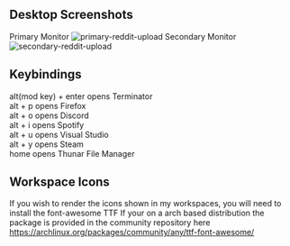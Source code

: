 ## Desktop Screenshots
Primary Monitor
![primary-reddit-upload](https://user-images.githubusercontent.com/74705524/104677232-0fdbd080-56b7-11eb-8e80-b77ab982fffd.png)
Secondary Monitor
![secondary-reddit-upload](https://user-images.githubusercontent.com/74705524/104677303-300b8f80-56b7-11eb-9b00-ca8839650c65.png)






## Keybindings
alt(mod key) + enter  opens Terminator     
alt + p      opens Firefox        
alt + o      opens Discord     
alt + i      opens Spotify      
alt + u      opens Visual Studio    
alt + y      opens Steam  
home         opens Thunar File Manager

## Workspace Icons
If you wish to render the icons shown in my workspaces, you will need to install the font-awesome TTF
If your on a arch based distribution the package is provided in the community repository here 
https://archlinux.org/packages/community/any/ttf-font-awesome/

